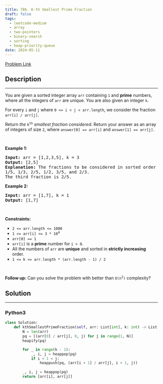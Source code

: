 ```yaml
---
title: 786. K-th Smallest Prime Fraction
draft: false
tags: 
  - leetcode-medium
  - array
  - two-pointers
  - binary-search
  - sorting
  - heap-priority-queue
date: 2024-05-11
---
```


[Problem Link](https://leetcode.com/problems/k-th-smallest-prime-fraction/)

## Description

---
<p>You are given a sorted integer array <code>arr</code> containing <code>1</code> and <strong>prime</strong> numbers, where all the integers of <code>arr</code> are unique. You are also given an integer <code>k</code>.</p>

<p>For every <code>i</code> and <code>j</code> where <code>0 &lt;= i &lt; j &lt; arr.length</code>, we consider the fraction <code>arr[i] / arr[j]</code>.</p>

<p>Return <em>the</em> <code>k<sup>th</sup></code> <em>smallest fraction considered</em>. Return your answer as an array of integers of size <code>2</code>, where <code>answer[0] == arr[i]</code> and <code>answer[1] == arr[j]</code>.</p>

<p>&nbsp;</p>
<p><strong class="example">Example 1:</strong></p>

<pre>
<strong>Input:</strong> arr = [1,2,3,5], k = 3
<strong>Output:</strong> [2,5]
<strong>Explanation:</strong> The fractions to be considered in sorted order are:
1/5, 1/3, 2/5, 1/2, 3/5, and 2/3.
The third fraction is 2/5.
</pre>

<p><strong class="example">Example 2:</strong></p>

<pre>
<strong>Input:</strong> arr = [1,7], k = 1
<strong>Output:</strong> [1,7]
</pre>

<p>&nbsp;</p>
<p><strong>Constraints:</strong></p>

<ul>
	<li><code>2 &lt;= arr.length &lt;= 1000</code></li>
	<li><code>1 &lt;= arr[i] &lt;= 3 * 10<sup>4</sup></code></li>
	<li><code>arr[0] == 1</code></li>
	<li><code>arr[i]</code> is a <strong>prime</strong> number for <code>i &gt; 0</code>.</li>
	<li>All the numbers of <code>arr</code> are <strong>unique</strong> and sorted in <strong>strictly increasing</strong> order.</li>
	<li><code>1 &lt;= k &lt;= arr.length * (arr.length - 1) / 2</code></li>
</ul>

<p>&nbsp;</p>
<strong>Follow up:</strong> Can you solve the problem with better than <code>O(n<sup>2</sup>)</code> complexity?

## Solution

---
### Python3
``` py title='k-th-smallest-prime-fraction'
class Solution:
    def kthSmallestPrimeFraction(self, arr: List[int], k: int) -> List[int]:
        N = len(arr)
        pq = [(arr[0] / arr[j], 0, j) for j in range(1, N)]
        heapify(pq)

        for _ in range(k - 1):
            _, i, j = heappop(pq)
            if i + 1 < j:
                heappush(pq, (arr[i + 1] / arr[j], i + 1, j))
        
        _, i, j = heappop(pq)
        return [arr[i], arr[j]]
```

